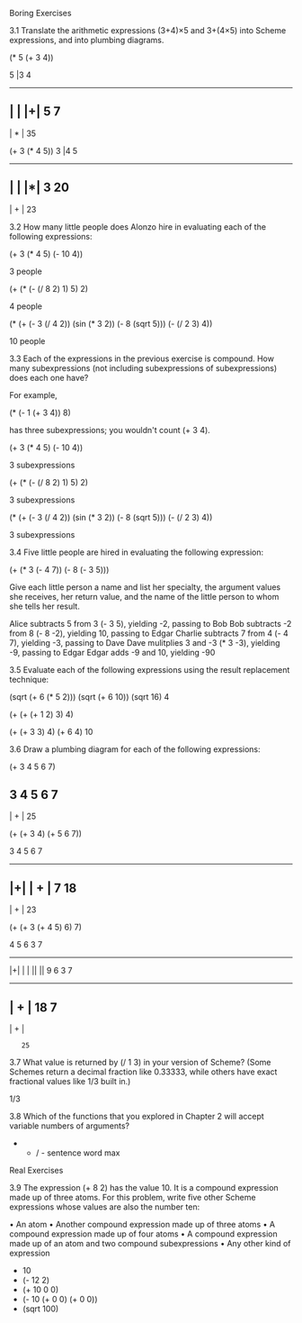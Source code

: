 Boring Exercises

3.1  Translate the arithmetic expressions (3+4)×5 and 3+(4×5) into Scheme expressions, and into plumbing diagrams.

(* 5 (+ 3 4))

 5 |3 4
--- ---
| | |+|
 5   7
-------
|  *  |
   35

(+ 3 (* 4 5))
 3 |4 5
--- ---
| | |*|
 3   20
-------
|  +  |
   23


3.2  How many little people does Alonzo hire in evaluating each of the following expressions:

(+ 3 (* 4 5) (- 10 4))

3 people
 
(+ (* (- (/ 8 2) 1) 5) 2)
 
4 people

(* (+ (- 3 (/ 4 2))
      (sin (* 3 2))
      (- 8 (sqrt 5)))
   (- (/ 2 3)
      4))      

10 people

3.3  Each of the expressions in the previous exercise is compound. How many subexpressions (not including subexpressions of subexpressions) does each one have?

For example,

(* (- 1 (+ 3 4)) 8)

has three subexpressions; you wouldn't count (+ 3 4).

(+ 3 (* 4 5) (- 10 4))

3 subexpressions
 
(+ (* (- (/ 8 2) 1) 5) 2)
 
3 subexpressions

(* (+ (- 3 (/ 4 2))
      (sin (* 3 2))
      (- 8 (sqrt 5)))
   (- (/ 2 3)
      4))      

3 subexpressions

3.4  Five little people are hired in evaluating the following expression:

(+ (* 3 (- 4 7))
   (- 8 (- 3 5)))

Give each little person a name and list her specialty, the argument values she receives, her return value, and the name of the little person to whom she tells her result.

Alice subtracts 5 from 3 (- 3 5), yielding -2, passing to Bob
Bob subtracts -2 from 8 (- 8 -2), yielding 10, passing to Edgar
Charlie subtracts 7 from 4 (- 4 7), yielding -3, passing to Dave
Dave mulitplies 3 and -3 (* 3 -3), yielding -9, passing to Edgar
Edgar adds -9 and 10, yielding -90

3.5  Evaluate each of the following expressions using the result replacement technique:

(sqrt (+ 6 (* 5 2)))
(sqrt (+ 6 10))
(sqrt 16)
4

(+ (+ (+ 1 2) 3) 4)

(+ (+ 3 3) 4)
(+ 6 4)
10

3.6  Draw a plumbing diagram for each of the following expressions:

(+ 3 4 5 6 7)

3 4 5 6 7
---------
|   +   |
   25
 
(+ (+ 3 4) (+ 5 6 7))

3 4     5 6 7
---     -----
|+|     | + |
 7        18
------------
|    +     |
     23


(+ (+ 3 (+ 4 5) 6) 7)

4 5     6   3   7
---     -   -   -
|+|    | |  ||  ||
 9      6   3    7
---------------  -
|      +      |
       18        7   
------------------
|       +        |

       25


3.7  What value is returned by (/ 1 3) in your version of Scheme? (Some Schemes return a decimal fraction like 0.33333, while others have exact fractional values like 1/3 built in.)

1/3

3.8  Which of the functions that you explored in Chapter 2 will accept variable numbers of arguments?

+ * / - sentence word max

Real Exercises

3.9  The expression (+ 8 2) has the value 10. It is a compound expression made up of three atoms. For this problem, write five other Scheme expressions whose values are also the number ten:

•	    	An atom
•	    	Another compound expression made up of three atoms
•	    	A compound expression made up of four atoms
•	    	A compound expression made up of an atom and two compound subexpressions
•	    	Any other kind of expression 

* 10
* (- 12 2)
* (+ 10 0 0)
* (- 10 (+ 0 0) (+ 0 0))
* (sqrt 100)